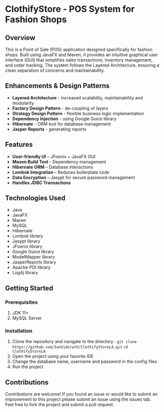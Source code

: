 # ClothifyStore - POS System for Fashion Shops

## Overview

This is a Point of Sale (POS) application designed specifically for fashion shops. Built using JavaFX and Maven, it provides an intuitive graphical user interface (GUI) that simplifies sales transactions, inventory management, and order tracking. The system follows the Layered Architecture, ensuring a clean separation of concerns and maintainability.

## Enhancements & Design Patterns
* **Layered Architecture** - increased scalability, maintainability and modularity
* **Factory Design Pattern** - de-coupling of layers
* **Strategy Design Pattern** - flexible business logic implementation
* **Dependency Injection** - using Google Guice library
* **Hibernate** - ORM tool for database management
* **Jasper Reports** - generating reports

## Features
* **User-friendly UI** – JFoenix + JavaFX GUI
* **Maven Build Tool** - Dependency management
* **Hibernate ORM** – Database interactions
* **Lombok Integration** – Reduces boilerplate code
* **Data Encryption** – Jasypt for secure password management
* **Handles JDBC Transactions**

## Technologies Used
* Java
* JavaFX
* Maven 
* MySQL 
* Hibernate 
* Lombok library
* Jasypt library
* JFoenix library
* Google Guice library
* ModelMapper library
* JasperReports library
* Apache POI library
* Log4j library


## Getting Started

### Prerequisites 
1. JDK 11+
2. MySQL Server

### Installation
1. Clone the repository and navigate to the directory :
   ```git clone https://github.com/SanVidurath/ClothifyStoreLA.git```
   ```cd ClothifyStoreLA```
2. Open the project using your favorite IDE
3. Change the database name, username and password in the config files
4. Run the project

## Contributions
Contributions are welcome! If you found an issue or would like to submit an improvement to this project please submit an issue using the issues tab. Feel free to fork the project and submit a pull request.



